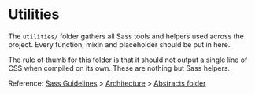 # Utilities

The `utilities/` folder gathers all Sass tools and helpers used across the project. Every function, mixin and placeholder should be put in here.

The rule of thumb for this folder is that it should not output a single line of CSS when compiled on its own. These are nothing but Sass helpers.

Reference: [Sass Guidelines](http://sass-guidelin.es/) > [Architecture](http://sass-guidelin.es/#architecture) > [Abstracts folder](http://sass-guidelin.es/#abstracts-folder)